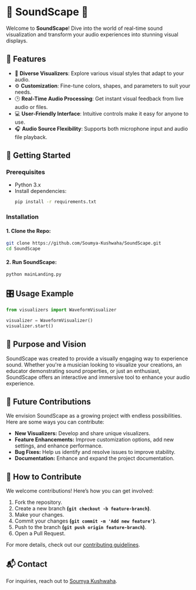# 🎵 SoundScape 🎵

Welcome to **SoundScape**! Dive into the world of real-time sound visualization and transform your audio experiences into stunning visual displays.

## 🌟 Features

- 🎨 **Diverse Visualizers**: Explore various visual styles that adapt to your audio.
- ⚙️ **Customization**: Fine-tune colors, shapes, and parameters to suit your needs.
- 🕒 **Real-Time Audio Processing**: Get instant visual feedback from live audio or files.
- 💻 **User-Friendly Interface**: Intuitive controls make it easy for anyone to use.
- 🎧 **Audio Source Flexibility**: Supports both microphone input and audio file playback.

## 🚀 Getting Started

### Prerequisites

- Python 3.x
- Install dependencies:
  ```sh
  pip install -r requirements.txt
  ```

### Installation
#### 1. Clone the Repo:
  ```sh
  git clone https://github.com/Soumya-Kushwaha/SoundScape.git
  cd SoundScape
  ```

#### 2. Run SoundScape:
  ```sh
  python mainLanding.py
  ```

## 🎛️ Usage Example
  ```python
  from visualizers import WaveformVisualizer

  visualizer = WaveformVisualizer()
  visualizer.start()
  ```

## 🎯 Purpose and Vision
SoundScape was created to provide a visually engaging way to experience sound. Whether you're a musician looking to visualize your creations, an educator demonstrating sound properties, or just an enthusiast, SoundScape offers an interactive and immersive tool to enhance your audio experience.

## 🌱 Future Contributions
We envision SoundScape as a growing project with endless possibilities. Here are some ways you can contribute:

- **New Visualizers:** Develop and share unique visualizers.
- **Feature Enhancements:** Improve customization options, add new settings, and enhance performance.
- **Bug Fixes:** Help us identify and resolve issues to improve stability.
- **Documentation:** Enhance and expand the project documentation.

## 🤝 How to Contribute
We welcome contributions! Here’s how you can get involved:

1. Fork the repository.
2. Create a new branch **(`git checkout -b feature-branch`)**.
3. Make your changes.
4. Commit your changes **(`git commit -m 'Add new feature'`)**.
5. Push to the branch **(`git push origin feature-branch`)**.
6. Open a Pull Request.

For more details, check out our [contributing guidelines](https://github.com/Soumya-Kushwaha/SoundScape/blob/main/Contribution.md).

## 📬 Contact
For inquiries, reach out to [Soumya Kushwaha](kushsoumya30@gmail.com).
